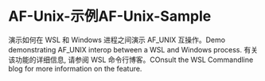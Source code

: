 # <a name="af-unix-sample"></a><span data-ttu-id="0e407-101">AF-Unix-示例</span><span class="sxs-lookup"><span data-stu-id="0e407-101">AF-Unix-Sample</span></span>

<span data-ttu-id="0e407-102">演示如何在 WSL 和 Windows 进程之间演示 AF_UNIX 互操作。</span><span class="sxs-lookup"><span data-stu-id="0e407-102">Demo demonstrating AF_UNIX interop between a WSL and Windows process.</span></span> <span data-ttu-id="0e407-103">有关该功能的详细信息, 请参阅 WSL 命令行博客。</span><span class="sxs-lookup"><span data-stu-id="0e407-103">COnsult the WSL Commandline blog for more information on the feature.</span></span>